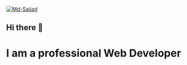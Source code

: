 <a href="https://ibb.co.com/WNW5DvmH"><img src="https://i.ibb.co.com/0pj2ByHn/Md-Sajjad.png" alt="Md-Sajjad" border="0"></a>
## Hi there 👋
<h1>I am a professional Web Developer</h1>

<!--
**sajjadhossain0756/sajjadhossain0756** is a ✨ _special_ ✨ repository because its `README.md` (this file) appears on your GitHub profile.

Here are some ideas to get you started:

- 🔭 I’m currently working on ...
- 🌱 I’m currently learning ...
- 👯 I’m looking to collaborate on ...
- 🤔 I’m looking for help with ...
- 💬 Ask me about ...
- 📫 How to reach me: ...
- 😄 Pronouns: ...
- ⚡ Fun fact: ...
-->
